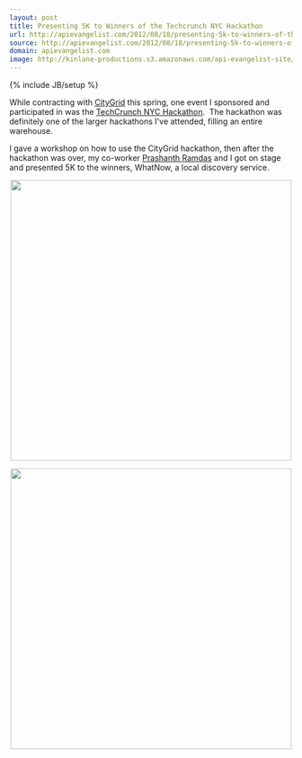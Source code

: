 ```yaml
---
layout: post
title: Presenting 5K to Winners of the Techcrunch NYC Hackathon
url: http://apievangelist.com/2012/08/18/presenting-5k-to-winners-of-the-techcrunch-nyc-hackathon/
source: http://apievangelist.com/2012/08/18/presenting-5k-to-winners-of-the-techcrunch-nyc-hackathon/
domain: apievangelist.com
image: http://kinlane-productions.s3.amazonaws.com/api-evangelist-site/blog/KinLane-Techcrunch-Disrupt-Hackathon-NYC-May-2012-1.jpeg
---
```

{% include JB/setup %}<p><p>While contracting with <a href="http://www.citygrid.com">CityGrid</a> this spring, one event I sponsored and participated in was the <a href="http://techcrunch.com/2012/05/20/introducing-our-2012-disrupt-nyc-hackathon-winners-thingscription-poachbase-and-practikhan/">TechCrunch NYC Hackathon</a>. &nbsp;The hackathon was definitely one of the larger hackathons I've attended, filling an entire warehouse. &nbsp;</p>
<p>I gave a workshop on how to use the CityGrid hackathon, then after the hackathon was over, my co-worker&nbsp;<a href="http://www.linkedin.com/in/pramdas">Prashanth Ramdas</a> and I got on stage and presented 5K to the winners, WhatNow, a local discovery service.</p>
<p><img style="display: block; margin-left: auto; margin-right: auto;" src="http://kinlane-productions.s3.amazonaws.com/events/techcrunch-nyc-2012/KinLane-Techcrunch-Disrupt-Hackathon-NYC-May-2012-1.jpeg" alt="" width="500" /></p>
<p><img style="display: block; margin-left: auto; margin-right: auto;" src="http://kinlane-productions.s3.amazonaws.com/events/techcrunch-nyc-2012/KinLane-Techcrunch-Disrupt-Hackathon-NYC-May-2012-2.png" alt="" width="500" /></p></p>
